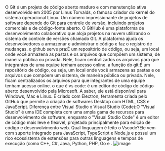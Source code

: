 O Git é um projeto de código aberto maduro e com manutenção ativa desenvolvido em 2005 por Linus Torvalds, o famoso criador do kernel do sistema operacional Linux. Um número impressionante de projetos de software depende do Git para controle de versão, incluindo projetos comerciais e de código-fonte aberto.
O GitHub é uma plataforma de desenvolvimento colaborativo que aloja projetos na nuvem utilizando o sistema de controle de versões chamado Git. A plataforma ajuda os desenvolvedores a armazenar e administrar o código e faz o registro de mudanças.
o github serve pra:É um repositório de código, ou seja, um local onde você armazena as pastas e os arquivos que compõem um sistema, de maneira pública ou privada. Nele, ficam centralizados os arquivos para que integrantes de uma equipe tenham acesso online.
a função do git:É um repositório de código, ou seja, um local onde você armazena as pastas e os arquivos que compõem um sistema, de maneira pública ou privada. Nele, ficam centralizados os arquivos para que integrantes de uma equipe tenham acesso online.
o que é vs code: é um editor de código de código aberto desenvolvido pela Microsoft. A saber, ele está disponível para Windows, Mac e Linux. É criado com Electron, ferramenta criada pelo GitHub que permite a criação de softwares Desktop com HTML, CSS e JavaScript.
Diferença entre Visual Studio x Visual Studio (Code):O "Visual Studio" é uma IDE completa com uma ampla gama de recursos para desenvolvimento de software, enquanto o "Visual Studio Code" é um editor de código mais leve e flexível, projetado principalmente para edição de código e desenvolvimento web.
Qual linguagem é feito o Vscode?Ele vem com suporte integrado para JavaScript, TypeScript e Node.js e possui um rico ecossistema de extensões para outras linguagens e tempos de execução (como C++, C#, Java, Python, PHP, Go e .
![image](https://github.com/bielxt69/biel.md/assets/164875932/1e6f5929-1646-4efc-8639-f87aef3c5e69)
